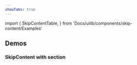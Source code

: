 ```yaml
---
showTabs: true
---
```


import {
SkipContentTable,
} from 'Docs/uilib/components/skip-content/Examples'

## Demos

### SkipContent with section

<SkipContentTable />
